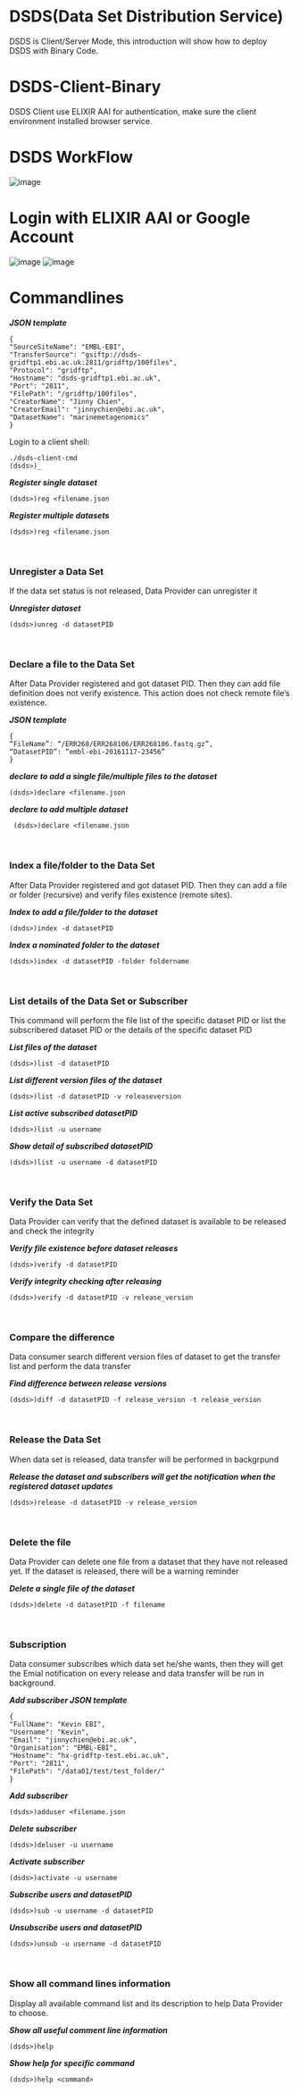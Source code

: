 # DSDS(Data Set Distribution Service)

DSDS is Client/Server Mode, this introduction will show how to deploy DSDS with Binary Code.

# DSDS-Client-Binary
DSDS Client use ELIXIR AAI for authentication, make sure the client environment installed browser service.

# DSDS WorkFlow
![image](https://github.com/EMBL-EBI-TSI/DSDS-Client-Binary/blob/master/images/DSDSWorkflow.jpeg)

# Login with ELIXIR AAI or Google Account
![image](https://github.com/EMBL-EBI-TSI/DSDS-Client-Binary/blob/master/images/SSO.png)
![image](https://github.com/EMBL-EBI-TSI/DSDS-Client-Binary/blob/master/images/SSO_1.png)

# Commandlines

***JSON template***
````
{
"SourceSiteName": "EMBL-EBI",
"TransferSource": "gsiftp://dsds-gridftp1.ebi.ac.uk:2811/gridftp/100files",
"Protocol": "gridftp",
"Hostname": "dsds-gridftp1.ebi.ac.uk",
"Port": "2811",
"FilePath": "/gridftp/100files",
"CreatorName": "Jinny Chien",
"CreatorEmail": "jinnychien@ebi.ac.uk",
"DatasetName": "marinemetagenomics"
}
````

Login to a client shell:
````
./dsds-client-cmd
(dsds>)_
````

***Register single dataset***
````
(dsds>)reg <filename.json
````

***Register multiple datasets***

````
(dsds>)reg <filename.json
````
<br />

### Unregister a Data Set
If the data set status is not released, Data Provider can unregister it<br />

***Unregister dataset***
````
(dsds>)unreg -d datasetPID
````
<br />

### Declare a file to the Data Set
After Data Provider registered and got dataset PID. Then they can add file definition does not verify existence. This action does not check remote file’s existence.<br />

***JSON template***
````
{
“FileName”: “/ERR268/ERR268106/ERR268106.fastq.gz”,
“DatasetPID”: “embl-ebi-20161117-23456”
}
````

***declare to add a single file/multiple files to the dataset***
````
(dsds>)declare <filename.json 
````

***declare to add multiple dataset***
````
 (dsds>)declare <filename.json
````
<br />

### Index a file/folder to the Data Set
After Data Provider registered and got dataset PID. Then they can add a file or folder (recursive) and verify files existence (remote sites).<br />

***Index to add a file/folder to the dataset***
````
(dsds>)index -d datasetPID 
````

***Index a nominated folder to the dataset***
````
(dsds>)index -d datasetPID -folder foldername
````
<br />

### List details of the Data Set or Subscriber
This command will perform the file list of the specific dataset PID or list the subscribered dataset PID or the details of the specific dataset PID<br />

***List files of the dataset***
````
(dsds>)list -d datasetPID
````

***List different version files of the dataset***
````
(dsds>)list -d datasetPID -v releaseversion
````

***List active subscribed datasetPID***
````
(dsds>)list -u username
````

***Show detail of subscribed datasetPID***
````
(dsds>)list -u username -d datasetPID
````
<br />

### Verify the Data Set
Data Provider can verify that the defined dataset is available to be released and check the integrity <br />

***Verify file existence before dataset releases***
````
(dsds>)verify -d datasetPID
````

***Verify integrity checking after releasing***
````
(dsds>)verify -d datasetPID -v release_version
````
<br />

### Compare the difference
Data consumer search different version files of dataset to get the transfer list and perform the data transfer<br />

***Find difference between release versions***
````
(dsds>)diff -d datasetPID -f release_version -t release_version
````
<br />

### Release the Data Set
When data set is released, data transfer will be performed in backgrpund<br />

***Release the dataset and subscribers will get the notification when the registered dataset updates***
````
(dsds>)release -d datasetPID -v release_version
````

<br />

### Delete the file
Data Provider can delete one file from a dataset that they have not released yet. If the dataset is released, there will be a warning reminder<br />

***Delete a single file of the dataset***
````
(dsds>)delete -d datasetPID -f filename
````
<br />

### Subscription
Data consumer subscribes which data set he/she wants, then they will get the Emial notification on every release and data transfer will be run in background. <br />

***Add subscriber JSON template***
````
{
"FullName": "Kevin EBI",
"Username": "Kevin",
"Email": "jinnychien@ebi.ac.uk",
"Organisation": "EMBL-EBI",
"Hostname": "hx-gridftp-test.ebi.ac.uk",
"Port": "2811",
"FilePath": "/data01/test/test_folder/"
}
````

***Add subscriber***
````
(dsds>)adduser <filename.json
````

***Delete subscriber***
````
(dsds>)deluser -u username
````

***Activate subscriber***
````
(dsds>)activate -u username
````

***Subscribe users and datasetPID***
````
(dsds>)sub -u username -d datasetPID
````

***Unsubscribe users and datasetPID***
````
(dsds>)unsub -u username -d datasetPID
````
<br />

### Show all command lines information
Display all available command list and its description to help Data Provider to choose.<br />

***Show all useful comment line information***
````
(dsds>)help
````
***Show help for specific command***
````
(dsds>)help <command>
````

